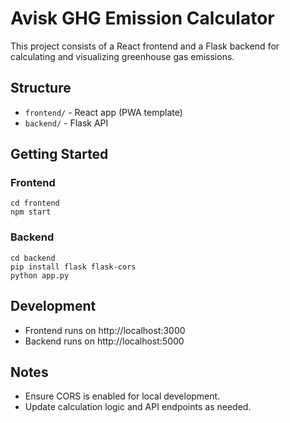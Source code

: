 # Avisk GHG Emission Calculator

This project consists of a React frontend and a Flask backend for calculating and visualizing greenhouse gas emissions.

## Structure
- `frontend/` - React app (PWA template)
- `backend/` - Flask API

## Getting Started

### Frontend
```
cd frontend
npm start
```

### Backend
```
cd backend
pip install flask flask-cors
python app.py
```

## Development
- Frontend runs on http://localhost:3000
- Backend runs on http://localhost:5000

## Notes
- Ensure CORS is enabled for local development.
- Update calculation logic and API endpoints as needed.
